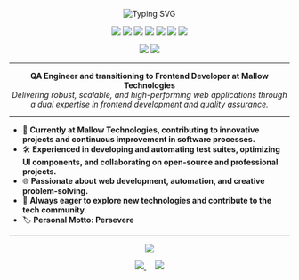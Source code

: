 <p align="center">
  <img src="https://readme-typing-svg.demolab.com?font=Fira+Code&weight=500&pause=1000&color=00dbde&background=FFFFFF00&center=true&vCenter=true&width=600&lines=Hi%2C+I'm+Hariharan+%F0%9F%91%8B;QA+Engineer+%7C+Transitioning+Frontend+Developer;Passionate+about+Web+Development+%26+Problem+Solving" alt="Typing SVG" />
</p>

<p align="center">
  <img src="https://img.shields.io/badge/HTML5-E34F26?style=for-the-badge&logo=html5&logoColor=white" />
  <img src="https://img.shields.io/badge/CSS3-1572B6?style=for-the-badge&logo=css3&logoColor=white" />
  <img src="https://img.shields.io/badge/JavaScript-F7DF1E?style=for-the-badge&logo=javascript&logoColor=black" />
  <img src="https://img.shields.io/badge/React-61DAFB?style=for-the-badge&logo=react&logoColor=black" />
  <img src="https://img.shields.io/badge/Playwright-2EAD33?style=for-the-badge&logo=playwright&logoColor=white" />
  <img src="https://img.shields.io/badge/Python-3776AB?style=for-the-badge&logo=python&logoColor=white" />
  <img src="https://img.shields.io/badge/SQL-336791?style=for-the-badge&logo=postgresql&logoColor=white" />
</p>

<p align="center">
  <img src="https://img.shields.io/badge/Mallow%20Technologies-Work-informational?style=flat-square" />
  <img src="https://img.shields.io/badge/Karur%2C%20Tamil%20Nadu%2C%20India-Home-blueviolet?style=flat-square" />
</p>

---

<p align="center">
  <b>QA Engineer and transitioning to Frontend Developer at Mallow Technologies</b> <br>
  <i>Delivering robust, scalable, and high-performing web applications through a dual expertise in frontend development and quality assurance.</i>
</p>

---

- 💼 <b>Currently at Mallow Technologies, contributing to innovative projects and continuous improvement in software processes.</b>
- 🛠️ <b>Experienced in developing and automating test suites, optimizing UI components, and collaborating on open-source and professional projects.</b>
- 🌐 <b>Passionate about web development, automation, and creative problem-solving.</b>
- 🚀 <b>Always eager to explore new technologies and contribute to the tech community.</b>
- 🏷️ <b>Personal Motto: Persevere</b>

---

<p align="center">
  <a href="https://github.com/hariharandakshnamurthy">
    <img src="https://github-readme-stats.vercel.app/api?username=hariharandakshnamurthy&show_icons=true&theme=radical" />
  </a>
</p>

<p align="center">
  <a href="https://www.linkedin.com/in/hari-haran-671817263/">
    <img src="https://img.shields.io/badge/LinkedIn-Connect-blue?style=for-the-badge&logo=linkedin" />
  </a>
  &nbsp; &nbsp;
  <a href="https://hariharandakshnamurthy.github.io/">
    <img src="https://img.shields.io/badge/Portfolio-Site-fc00ff?style=for-the-badge&logo=githubpages&logoColor=white" />
  </a>
</p>
